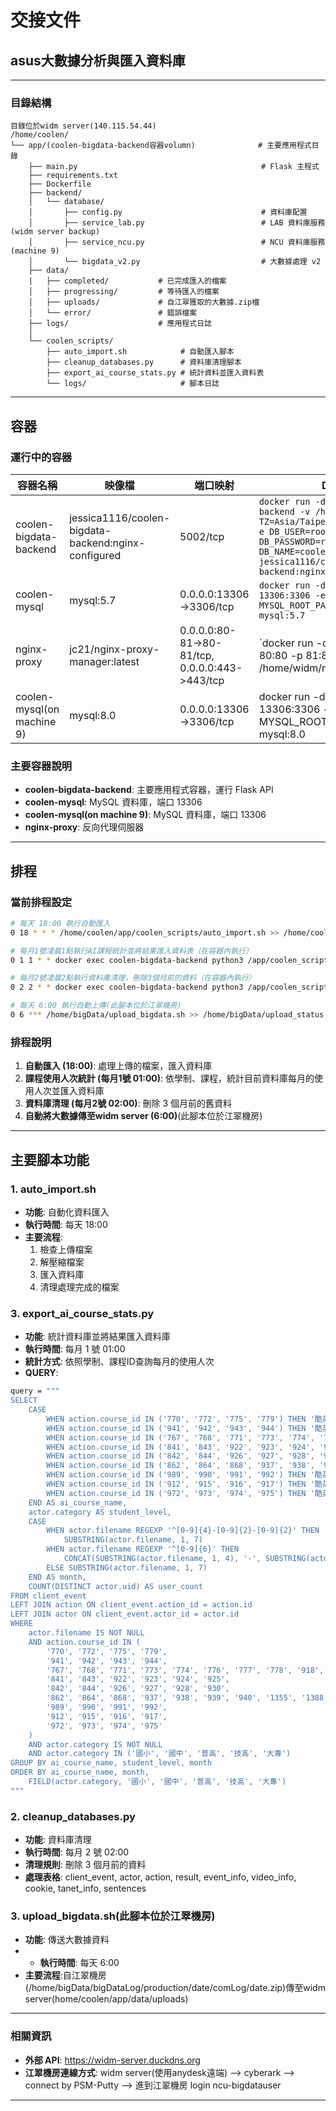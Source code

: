 # 交接文件

## asus大數據分析與匯入資料庫

---

### 目錄結構
```
目錄位於widm server(140.115.54.44)
/home/coolen/
└── app/(coolen-bigdata-backend容器volumn)              # 主要應用程式目錄
    ├── main.py                                         # Flask 主程式 
    ├── requirements.txt                                
    ├── Dockerfile                                      
    ├── backend/                                        
    │   └── database/            
    │       ├── config.py                               # 資料庫配置
    │       ├── service_lab.py                          # LAB 資料庫服務 (widm server backup)
    │       ├── service_ncu.py                          # NCU 資料庫服務 (machine 9) 
    │       └── bigdata_v2.py                           # 大數據處理 v2 
    ├── data/                     
    |   ├── completed/           # 已完成匯入的檔案                       
    │   ├── progressing/         # 等待匯入的檔案
    │   ├── uploads/             # 自江翠獲取的大數據.zip檔
    │   └── error/               # 錯誤檔案 
    ├── logs/                    # 應用程式日誌
    │
    └── coolen_scripts/           
        ├── auto_import.sh            # 自動匯入腳本 
        ├── cleanup_databases.py      # 資料庫清理腳本 
        ├── export_ai_course_stats.py # 統計資料並匯入資料表
        └── logs/                     # 腳本日誌

```

---

## 容器

### 運行中的容器
| 容器名稱 | 映像檔 | 端口映射 | Docker Run 指令 |
|---------|--------|----------|----------------|
| coolen-bigdata-backend | jessica1116/coolen-bigdata-backend:nginx-configured | 5002/tcp | `docker run -d --name coolen-bigdata-backend -v /home/coolen/app:/app -e TZ=Asia/Taipei -e DB_HOST=coolen-mysql -e DB_USER=root -e DB_PASSWORD=ru4cj84coolen -e DB_NAME=coolen_big_data jessica1116/coolen-bigdata-backend:nginx-configured` |
| coolen-mysql | mysql:5.7 | 0.0.0.0:13306->3306/tcp | `docker run -d --name coolen-mysql -p 13306:3306 -e MYSQL_ROOT_PASSWORD=ru4cj84coolen mysql:5.7` |
| nginx-proxy | jc21/nginx-proxy-manager:latest | 0.0.0.0:80-81->80-81/tcp, 0.0.0.0:443->443/tcp | `docker run -d --name nginx-proxy -p 80:80 -p 81:81 -p 443:443 -v /home/widm/nginx/data:/data -v |
| coolen-mysql(on machine 9) |  mysql:8.0 | 0.0.0.0:13306->3306/tcp | docker run -d --name coolen-mysql -p 13306:3306 -e MYSQL_ROOT_PASSWORD=ru4cj84coolen mysql:8.0 |

### 主要容器說明
- **coolen-bigdata-backend**: 主要應用程式容器，運行 Flask API
- **coolen-mysql**: MySQL 資料庫，端口 13306
- **coolen-mysql(on machine 9)**: MySQL 資料庫，端口 13306
- **nginx-proxy**: 反向代理伺服器

---

## 排程

### 當前排程設定
```bash
# 每天 18:00 執行自動匯入
0 18 * * * /home/coolen/app/coolen_scripts/auto_import.sh >> /home/coolen/app/coolen_scripts/logs/auto_import.log 2>&1

# 每月1號凌晨1點執行AI課程統計並將結果匯入資料表（在容器內執行）
0 1 1 * * docker exec coolen-bigdata-backend python3 /app/coolen_scripts/export_ai_course_stats.py >> /home/coolen/app/coolen_scripts/logs/export_ai_course_stats.log 2>&1

# 每月2號凌晨2點執行資料庫清理，刪除3個月前的資料（在容器內執行）
0 2 2 * * docker exec coolen-bigdata-backend python3 /app/coolen_scripts/cleanup_databases.py >> /home/coolen/app/coolen_scripts/logs/cleanup_databases_$(date +\%Y\%m\%d_\%H\%M\%S).log 2>&1

# 每天 6:00 執行自動上傳(此腳本位於江翠機房)
0 6 *** /home/bigData/upload_bigdata.sh >> /home/bigData/upload_status.log 2>&1
```

### 排程說明
1. **自動匯入 (18:00)**: 處理上傳的檔案，匯入資料庫
2. **課程使用人次統計 (每月1號 01:00)**: 依學制、課程，統計目前資料庫每月的使用人次並匯入資料庫
4. **資料庫清理 (每月2號 02:00)**: 刪除 3 個月前的舊資料
5. **自動將大數據傳至widm server (6:00)**(此腳本位於江翠機房)

---

## 主要腳本功能

### 1. auto_import.sh
- **功能**: 自動化資料匯入
- **執行時間**: 每天 18:00
- **主要流程**:
  1. 檢查上傳檔案
  2. 解壓縮檔案
  3. 匯入資料庫
  4. 清理處理完成的檔案

### 3. export_ai_course_stats.py
- **功能**: 統計資料庫並將結果匯入資料庫
- **執行時間**: 每月 1 號 01:00
- **統計方式**: 依照學制、課程ID查詢每月的使用人次
- **QUERY**: 
```bash
query = """
SELECT 
    CASE 
        WHEN action.course_id IN ('770', '772', '775', '779') THEN '酷英AI英語聊天機器人'
        WHEN action.course_id IN ('941', '942', '943', '944') THEN '酷英篇章口說評測系統'
        WHEN action.course_id IN ('767', '768', '771', '773', '774', '776', '777', '778', '918', '919', '920', '921', '1358') THEN '酷英語音合成工具/語音合成工具'
        WHEN action.course_id IN ('841', '843', '922', '923', '924', '925') THEN '酷英AI寫作偵錯工具'
        WHEN action.course_id IN ('842', '844', '926', '927', '928', '930') THEN '多益寫作評估工具'
        WHEN action.course_id IN ('862', '864', '868', '937', '938', '939', '940', '1355', '1388') THEN 'Linggle Write'
        WHEN action.course_id IN ('989', '990', '991', '992') THEN '酷英教學＆學習工具區'
        WHEN action.course_id IN ('912', '915', '916', '917') THEN '酷英教師AI特助'
        WHEN action.course_id IN ('972', '973', '974', '975') THEN '酷英沉浸式閱讀工具'
    END AS ai_course_name,
    actor.category AS student_level,
    CASE 
        WHEN actor.filename REGEXP '^[0-9]{4}-[0-9]{2}-[0-9]{2}' THEN 
            SUBSTRING(actor.filename, 1, 7)
        WHEN actor.filename REGEXP '^[0-9]{6}' THEN 
            CONCAT(SUBSTRING(actor.filename, 1, 4), '-', SUBSTRING(actor.filename, 5, 2))
        ELSE SUBSTRING(actor.filename, 1, 7)
    END AS month,
    COUNT(DISTINCT actor.uid) AS user_count
FROM client_event
LEFT JOIN action ON client_event.action_id = action.id
LEFT JOIN actor ON client_event.actor_id = actor.id
WHERE 
    actor.filename IS NOT NULL
    AND action.course_id IN (
        '770', '772', '775', '779',
        '941', '942', '943', '944',
        '767', '768', '771', '773', '774', '776', '777', '778', '918', '919', '920', '921', '1358',
        '841', '843', '922', '923', '924', '925',
        '842', '844', '926', '927', '928', '930',
        '862', '864', '868', '937', '938', '939', '940', '1355', '1388',
        '989', '990', '991', '992',
        '912', '915', '916', '917',
        '972', '973', '974', '975'
    )
    AND actor.category IS NOT NULL
    AND actor.category IN ('國小', '國中', '普高', '技高', '大專')
GROUP BY ai_course_name, student_level, month
ORDER BY ai_course_name, month, 
    FIELD(actor.category, '國小', '國中', '普高', '技高', '大專')
"""
```

### 2. cleanup_databases.py
- **功能**: 資料庫清理
- **執行時間**: 每月 2 號 02:00
- **清理規則**: 刪除 3 個月前的資料
- **處理表格**: client_event, actor, action, result, event_info, video_info, cookie, tanet_info, sentences

### 3. upload_bigdata.sh(此腳本位於江翠機房)
- **功能**: 傳送大數據資料
- - **執行時間**: 每天 6:00
- **主要流程**:自江翠機房(/home/bigData/bigDataLog/production/date/comLog/date.zip)傳至widm server(home/coolen/app/data/uploads)

---

### 相關資訊
- **外部 API**: https://widm-server.duckdns.org
- **江翠機房連線方式**: widm server(使用anydesk遠端) --> cyberark --> connect by PSM-Putty --> 進到江翠機房 login ncu-bigdatauser

---

